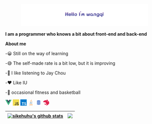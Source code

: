 <p align="center"><a href="https://github.com/wangqiJava"><img width="80%" alt="Hello, I'm Anurag. I do open source!" src="./images/header.svg" /></a></p>

**I am a programmer who knows a bit about front-end and back-end**

**About me**

-😀 Still on the way of learning

-😅 The self-made rate is a bit low, but it is improving

-🎵 I like listening to Jay Chou

-❤️ Like IU

-💪 occasional fitness and basketball

<code><img height="20" alt="javascript" src="https://raw.githubusercontent.com/github/explore/80688e429a7d4ef2fca1e82350fe8e3517d3494d/topics/vue/vue.png"></code>
<code><img height="20" alt="javascript" src="https://raw.githubusercontent.com/github/explore/80688e429a7d4ef2fca1e82350fe8e3517d3494d/topics/javascript/javascript.png"></code>
<code><img height="20" alt="typescript" src="https://raw.githubusercontent.com/github/explore/80688e429a7d4ef2fca1e82350fe8e3517d3494d/topics/typescript/typescript.png"></code>
<code><img height="20" alt="typescript" src="https://raw.githubusercontent.com/github/explore/80688e429a7d4ef2fca1e82350fe8e3517d3494d/topics/java/java.png"></code>
<code><img height="20" alt="typescript" src="https://raw.githubusercontent.com/github/explore/80688e429a7d4ef2fca1e82350fe8e3517d3494d/topics/sql/sql.png"></code>
<code><img height="20" alt="typescript" src="https://raw.githubusercontent.com/github/explore/main/topics/nestjs/nestjs.png"></code>

| <a href="https://github.com/wangqiJava"><img align="center" src="https://github-readme-stats.vercel.app/api?username=wangqiJava&show_icons=true&include_all_commits=true&theme=buefy&hide_border=true" alt="sikehuhu's github stats" /></a> | <a href="https://github.com/wangqiJava"><img align="center" src="https://github-readme-stats.vercel.app/api/top-langs/?username=wangqiJava&layout=compact&theme=buefy&hide_border=true" /></a> |
| ------------- | ------------- |
